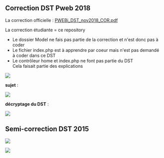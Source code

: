 ## Correction DST Pweb 2018 

La correction officielle : [PWEBi_DST_nov2018_COR.pdf](https://cdn.discordapp.com/attachments/751948889984073820/902938043663646740/PWEBi_DST_nov2018_COR.pdf)

La correction étudiante = ce repository


* Le dossier Model ne fais pas partie de la correction et n'est donc pas à coder
* Le fichier index.php est à apprendre par coeur mais n'est pas demandé à coder dans ce DST
* Le contrôleur home et index.php ne font pas partie du DST  
  Cela faisait partie des explications

![](https://media.discordapp.net/attachments/751948889984073820/902913487091679292/unknown.png)

**sujet** :

![](https://media.discordapp.net/attachments/751948889984073820/902908352655413258/unknown.png)

**décryptage du DST** :

![](https://media.discordapp.net/attachments/751948889984073820/902910657861648444/unknown.png)




## Semi-correction DST 2015

![](https://media.discordapp.net/attachments/901467770116509737/901880412681420820/unknown.png)

![](https://media.discordapp.net/attachments/901467770116509737/901880454691561503/unknown.png)

